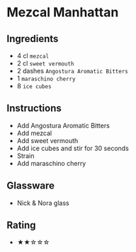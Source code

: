 # Mezcal Manhattan

## Ingredients
- 4 cl `mezcal`
- 2 cl `sweet vermouth`
- 2 dashes `Angostura Aromatic Bitters`
- 1 `maraschino cherry`
- 8 `ice cubes`

## Instructions
- Add Angostura Aromatic Bitters
- Add mezcal
- Add sweet vermouth
- Add ice cubes and stir for 30 seconds
- Strain
- Add maraschino cherry

## Glassware
- Nick & Nora glass

## Rating
- ★★☆☆☆